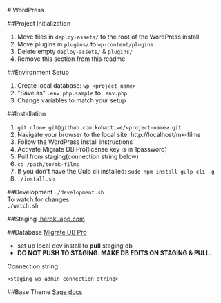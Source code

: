 #<Project Name> WordPress

<description>

##Project Initialization
1. Move files in `deploy-assets/` to the root of the WordPress install
2. Move plugins in `plugins/` to `wp-content/plugins`
3. Delete empty `deploy-assets/` & `plugins/`
4. Remove this section from this readme

##Environment Setup
1. Create local database: `wp_<project_name>`
2. "Save as" `.env.php.sample` to `.env.php`
3. Change variables to match your setup

##Installation
1. `git clone git@github.com:kohactive/<project-name>.git`
2. Navigate your browser to the local site: http://localhost/mk-films
3. Follow the WordPress install instructions
4. Activate Migrate DB Pro(license key is in 1password)
5. Pull from staging(connection string below)
6. `cd /path/to/mk-films`
7. If you don't have the Gulp cli installed: `sudo npm install gulp-cli -g`
8. `./install.sh`

##Development
`./development.sh`  
To watch for changes:  
`./watch.sh`

##Staging
[<url>.herokuapp.com](http://<url>.herokuapp.com)

##Database
[Migrate DB Pro](https://deliciousbrains.com/wp-migrate-db-pro/)
* set up local dev install to **pull** staging db
* **DO NOT PUSH TO STAGING. MAKE DB EDITS ON STAGING & PULL.**

Connection string:
```
<staging wp admin connection string>
```

##Base Theme
[Sage docs](https://github.com/roots/sage)
